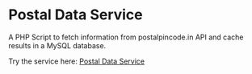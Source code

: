# Postal Data Service

A PHP Script to fetch information from postalpincode.in API and cache results in a MySQL database.

Try the service here: [Postal Data Service](https://pure-dusk-81908.herokuapp.com/)